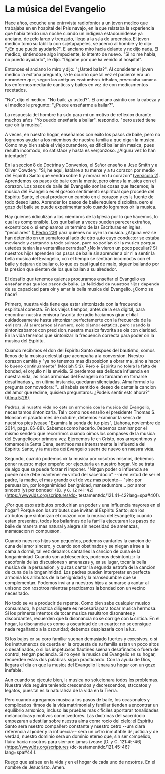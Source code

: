 # La música del Evangelio

Hace años, escuche una entrevista radiofonica a un joven medico que trabajaba
en un hospital del Pais navajo, en la que relataba la experiencia que habia
tenido una noche cuando un indigena estadounidense ya anciano, de pelo largo y
trenzado, llego a la sala de urgencias. El joven medico tomo su tablilla con
sujetapapeles, se acerco al hombre y le dijo: "¿En que puedo ayudarlo?". El
anciano miro hacia delante y no dijo nada. El medico, sintiendose algo
impaciente, lo intento de nuevo. "Si no me habla, no puedo ayudarlo", le dijo.
"Digame por que ha venido al hospital".

Entonces el anciano lo miro y dijo: "¿Usted baila?". Al considerar el joven
medico la extraña pregunta, se le ocurrio que tal vez el paciente era un
curandero que, segun las antiguas costumbres tribales, procuraba sanar a los
enfermos mediante canticos y bailes en vez de con medicamentos recetados.

"No", dijo el medico. "No bailo ¿y usted?". El anciano asintio con la cabeza y
el medico le pregunto: "¿Puede enseñarme a bailar?".

La respuesta del hombre ha sido para mi un motivo de reflexion durante muchos
años: "Yo puedo enseñarle a bailar", respondio, "pero usted tiene que oir la
musica".

A veces, en nuestro hogar, enseñamos con exito los pasos de baile, pero no
logramos ayudar a los miembros de nuestra familia a que oigan la musica. Como
muy bien sabia el viejo curandero, es dificil bailar sin musica, pues resulta
incomodo, no satisface y hasta es vergonzoso. ¿Alguna vez lo han intentado?

En la seccion 8 de Doctrina y Convenios, el Señor enseño a Jose Smith y a
Oliver Cowdery: "Si, he aqui, hablare a tu mente y a tu corazon por medio del
Espiritu Santo que vendra sobre ti y morara en tu corazon" ([versiculo
2](https://www.lds.org/scriptures/dc-testament/dc/8.2?lang=spa#1)). Aprendemos
los pasos de baile con la mente, pero oimos la musica con el corazon. Los
pasos de baile del Evangelio son las cosas que hacemos; la musica del
Evangelio es el gozoso sentimiento espiritual que procede del Espiritu Santo,
el cual produce un cambio en el corazon y es la fuente de todo deseo justo.
Aprender los pasos de baile requiere disciplina, pero el gozo del baile se
puede experimentar solo cuando logramos oir la musica.

Hay quienes ridiculizan a los miembros de la Iglesia por lo que hacemos, lo
cual es comprensible. Los que bailan a veces pueden parecer extraños,
excentricos o, si empleamos un termino de las Escrituras en ingles,
"peculiares" ([1 Pedro
2:9](https://www.lds.org/scriptures/nt/1-pet/2.9?lang=spa#8)) para quienes no
oyen la musica. ¿Alguna vez se han detenido en un semaforo al lado de otro
auto cuyo conductor se estaba moviendo y cantando a todo pulmon, pero no
podian oir la musica porque ustedes tenian las ventanillas cerradas? ¿No lo
vieron un poco peculiar? Si nuestros hijos aprenden los pasos de baile sin
aprender a oir ni a sentir la bella musica del Evangelio, con el tiempo se
sentiran incomodos con el baile y dejaran de bailar o, lo que es casi igual de
malo, siguen bailando por la presion que sienten de los que bailan a su
alrededor.

El desafio que tenemos quienes procuramos enseñar el Evangelio es enseñar mas
que los pasos de baile. La felicidad de nuestros hijos depende de su capacidad
para oir y amar la bella musica del Evangelio. ¿Como se hace?

Primero, nuestra vida tiene que estar sintonizada con la frecuencia espiritual
correcta. En los viejos tiempos, antes de la era digital, para encontrar
nuestra emisora favorita de radio haciamos girar el dial cuidadosamente hasta
sintonizar perfectamente con la frecuencia de la emisora. Al acercarnos al
numero, solo oiamos estatica, pero cuando la sintonizabamos con precision,
nuestra musica favorita se oia con claridad. En la vida tenemos que sintonizar
la frecuencia correcta para poder oir la musica del Espiritu.

Cuando recibimos el don del Espiritu Santo despues del bautismo, somos llenos
de la musica celestial que acompaña a la conversion. Nuestro corazon cambia y
"ya no tenemos mas disposicion a obrar mal, sino a hacer lo bueno
continuamente" ([Mosiah
5:2](https://www.lds.org/scriptures/bofm/mosiah/5.2?lang=spa#1)). Pero el
Espiritu no tolera la falta de bondad, el orgullo ni la envidia. Si perdemos
esa delicada influencia en nuestra vida, las ricas armonias del Evangelio no
tardaran en tornarse desafinadas y, en ultima instancia, quedaran silenciadas.
Alma formulo la pregunta conmovedora: "...si habeis sentido el deseo de cantar
la cancion del amor que redime, quisiera preguntaros: ¿Podeis sentir esto
ahora?" ([Alma
5:26](https://www.lds.org/scriptures/bofm/alma/5.26?lang=spa#25)).

Padres, si nuestra vida no esta en armonia con la musica del Evangelio,
necesitamos sintonizarla. Tal y como nos enseño el presidente Thomas S. Monson
el pasado mes de octubre, debemos examinar la senda de nuestros pies (vease
"Examina la senda de tus pies", Liahona, noviembre de 2014, pags. 86-88).
Sabemos como hacerlo. Debemos caminar por el mismo sendero que recorrimos
cuando oimos los compases de la musica del Evangelio por primera vez.
Ejercemos fe en Cristo, nos arrepentimos y tomamos la Santa Cena, sentimos mas
intensamente la influencia del Espiritu Santo, y la musica del Evangelio suena
de nuevo en nuestra vida.

Segundo, cuando podemos oir la musica por nosotros mismos, debemos poner
nuestro mejor empeño por ejecutarla en nuestro hogar. No se trata de algo que
se puede forzar ni imponer. "Ningun poder o influencia se puede ni se debe
mantener en virtud del sacerdocio" --ni en virtud de ser el padre, la madre,
el mas grande o el de voz mas potente-- "sino por persuasion, por
longanimidad, benignidad, mansedumbre... por amor sincero [y] por bondad" ([D. y
C. 121:41-42](https://www.lds.org/scriptures/dc-
testament/dc/121.41-42?lang=spa#40)).

¿Por que esos atributos producirian un poder y una influencia mayores en el
hogar? Porque son los atributos que invitan al Espiritu Santo; son los
atributos que sintonizan el corazon con la musica del Evangelio; cuando estan
presentes, todos los bailarines de la familia ejecutaran los pasos de baile de
manera mas natural y alegre sin necesidad de amenazas, intimidacion ni
compulsion.

Cuando nuestros hijos son pequeños, podemos cantarles la cancion de cuna del
amor sincero, y cuando son obstinados y se niegan a irse a la cama a dormir,
tal vez debamos cantarles la cancion de cuna de la longanimidad. Cuando son
adolescentes, podemos desintonizar la cacofonia de las discusiones y amenazas
y, en su lugar, tocar la bella musica de la persuasion, y quizas cantar la
segunda estrofa de la cancion de cuna de la longanimidad. Los padres pueden
interpretar en perfecta armonia los atributos de la benignidad y la
mansedumbre que se complementan. Podemos invitar a nuestros hijos a sumarse a
cantar al unisono con nosotros mientras practicamos la bondad con un vecino
necesitado.

No todo se va a producir de repente. Como bien sabe cualquier musico
consumado, la practica diligente es necesaria para tocar musica hermosa. Si
los primeros intentos de tocar musica resultaron disonantes y discordantes,
recuerden que la disonancia no se corrige con la critica. En el hogar, la
disonancia es como la oscuridad de un cuarto: no se consigue nada regañando a
la oscuridad; debemos desplazarla con la luz.

Si los bajos en su coro familiar suenan demasiado fuertes y excesivos, o si
los instrumentos de cuerda en la orquesta de su familia estan un poco altos o
desafinados, o si los impetuosos flautines suenan desafinados o fuera de
control, tengan paciencia. Si no oyen la musica del Evangelio en su hogar,
recuerden estas dos palabras: sigan practicando. Con la ayuda de Dios, llegara
el dia en que la musica del Evangelio llenara su hogar con un gozo inefable.

Aun cuando se ejecute bien, la musica no solucionara todos los problemas.
Nuestra vida seguira teniendo crescendos y decrescendos, staccatos y legatos,
pues tal es la naturaleza de la vida en la Tierra.

Pero cuando agregamos musica a los pasos de baile, los ocasionales y
complicados ritmos de la vida matrimonial y familiar tienden a encontrar un
equilibrio armonico; incluso las pruebas mas dificiles aportaran tonalidades
melancolicas y motivos conmovedores. Las doctrinas del sacerdocio empezaran a
destilar sobre nuestra alma como rocio del cielo; el Espiritu Santo sera
nuestro compañero constante y nuestro cetro --una clara referencia al poder y
la influencia-- sera un cetro inmutable de justicia y de verdad; nuestro
dominio sera un dominio eterno que, sin ser compelido, fluira hacia nosotros
para siempre jamas (vease [D. y C. 121:45-46](https://www.lds.org/scriptures
/dc-testament/dc/121.45-46?lang=spa#44)).

Ruego que asi sea en la vida y en el hogar de cada uno de nosotros. En el
nombre de Jesucristo. Amen.


